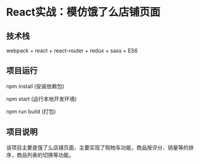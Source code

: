# React实战：模仿饿了么店铺页面


## 技术栈

webpack + react + react-router + redux + sass + ES6


## 项目运行

npm install  (安装依赖包)

npm start (运行本地开发环境)

npm run build (打包)


## 项目说明

该项目主要是饿了么店铺页面，主要实现了购物车功能，商品按评分、销量等的排序，商品列表的切换等功能。